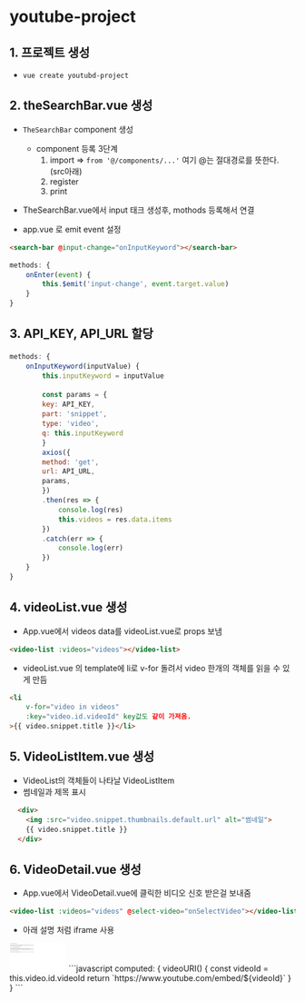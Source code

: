 # youtube-project

## 1. 프로젝트 생성
- `vue create youtubd-project`

## 2. theSearchBar.vue 생성
- `TheSearchBar` component 생성
  - component 등록 3단계
    1. import => `from '@/components/...'` 여기 @는 절대경로를 뜻한다. (src아래)
    2. register
    3. print

- TheSearchBar.vue에서 input 태크 생성후, mothods 등록해서 연결
- app.vue 로 emit event 설정
```html
<search-bar @input-change="onInputKeyword"></search-bar>
```
```javascript
methods: {
    onEnter(event) {
        this.$emit('input-change', event.target.value)
    }
}
```

## 3. API_KEY, API_URL 할당
```javascript
methods: {
    onInputKeyword(inputValue) {
        this.inputKeyword = inputValue

        const params = {
        key: API_KEY,
        part: 'snippet',
        type: 'video',
        q: this.inputKeyword
        }
        axios({
        method: 'get',
        url: API_URL,
        params,
        })
        .then(res => {
            console.log(res)
            this.videos = res.data.items
        })
        .catch(err => {
            console.log(err)
        })
    }
}
```

## 4. videoList.vue 생성
- App.vue에서 videos data를 videoList.vue로 props 보냄
```html
<video-list :videos="videos"></video-list>
```
- videoList.vue 의 template에 li로 v-for 돌려서 video 한개의 객체를 읽을 수 있게 만듬
```html
<li
    v-for="video in videos"
    :key="video.id.videoId" key값도 같이 가져옴.
>{{ video.snippet.title }}</li>
```

## 5. VideoListItem.vue 생성
- VideoList의 객체들이 나타날 VideoListItem
- 썸네일과 제목 표시
```html
  <div>
    <img :src="video.snippet.thumbnails.default.url" alt="썸네일">
    {{ video.snippet.title }}
  </div>
```

## 6. VideoDetail.vue 생성
- App.vue에서 VideoDetail.vue에 클릭한 비디오 신호 받은걸 보내줌
```html
<video-list :videos="videos" @select-video="onSelectVideo"></video-list>
```
- 아래 설명 처럼 iframe 사용
<img src="./src/assets/youtube.png" width="100px" height="50px" title="Youtube iframe 문서"/>
```javascript
computed: {
    videoURI() {
        const videoId = this.video.id.videoId
        return `https://www.youtube.com/embed/${videoId}`
    }
}
```